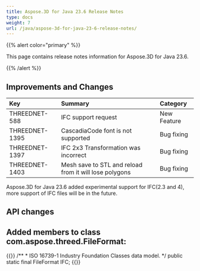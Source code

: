 ```yaml
---
title: Aspose.3D for Java 23.6 Release Notes
type: docs
weight: 7
url: /java/aspose-3d-for-java-23-6-release-notes/
---
```


{{% alert color="primary" %}}

This page contains release notes information for Aspose.3D for Java 23.6.

{{% /alert %}}
## **Improvements and Changes**

|**Key**|**Summary**|**Category**|
| :- | :- | :- |
| THREEDNET-588 | IFC support request | New Feature |
| THREEDNET-1395 | CascadiaCode font is not supported | Bug fixing |
| THREEDNET-1397 | IFC 2x3 Transformation was incorrect | Bug fixing |
| THREEDNET-1403 | Mesh save to STL and reload from it will lose polygons | Bug fixing |


Aspose.3D for Java 23.6 added experimental support for IFC(2.3 and 4), more support of IFC files will be in the future.

## API changes ##

## Added members to class **com.aspose.threed.FileFormat**:

{{<highlight java>}}
    /**
     * ISO 16739-1 Industry Foundation Classes data model.
     */
    public static final FileFormat IFC;
{{</highlight>}}
